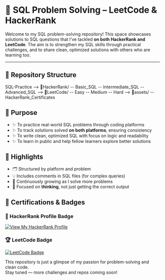# 🧠 SQL Problem Solving – LeetCode & HackerRank

Welcome to my SQL problem-solving repository! This space showcases solutions to SQL questions that I’ve tackled **on both HackerRank and LeetCode**. The aim is to strengthen my SQL skills through practical challenges, and to share clean, optimized solutions with others who are learning too.

---

## 📁 Repository Structure
SQL-Practice
--> 📁HackerRank/
       -- Basic_SQL
       -- Intermediate_SQL
       -- Advanced_SQL
--> 📁LeetCode/
       -- Easy
       -- Medium
       -- Hard
--> 📁assets/
        -- HackerRank_Certificates



## 🎯 Purpose

- ✨ To practice real-world SQL problems through coding platforms  
- ✨ To track solutions solved **on both platforms**, ensuring consistency  
- ✨ To write clean, optimized SQL with focus on logic and readability  
- ✨ To learn in public and help fellow learners explore better solutions


## 🧾 Highlights

- 🗂 Structured by platform and problem  
- 💡 Includes comments in SQL files (for complex queries)  
- 🚀 Continuously growing as I solve more problems  
- 🧠 Focused on **thinking**, not just getting the correct output


## 🏅 Certifications & Badges

### 🔰 HackerRank Profile Badge  
[![View My HackerRank Profile](https://img.shields.io/badge/HackerRank-View_Profile-2EC866?style=for-the-badge&logo=hackerrank&logoColor=white)](https://www.hackerrank.com/khushipatel1763)


### 🏆 LeetCode Badge  
[![LeetCode Badge](https://leetcard.jacoblin.cool/Khushi_Patel_17?theme=unicorn&ext=heatmap)](https://leetcode.com/Khushi_Patel_17/)



This repository is just a glimpse of my passion for problem-solving and clean code.  
Stay tuned — more challenges and repos coming soon!
